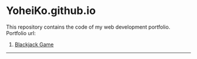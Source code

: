 # YoheiKo.github.io
This repository contains the code of my web development portfolio. <br>
Portfolio url:
<ol>
<li><a href="https://yoheiko.github.io/blackjack">Blackjack Game</a>
</ol>
<hr>

